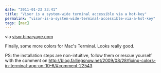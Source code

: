 ```yaml
---
date: "2011-01-23 23:41"
title: "Visor is a system-wide terminal accessible via a hot-key"
permalink: "visor-is-a-system-wide-terminal-accessible-via-a-hot-key"
tags: [mac]
---
```


via [visor.binaryage.com](http://visor.binaryage.com/)

Finally, some more colors for Mac's Terminal. Looks really good.

PS: the installation steps are non-intuitive, follow them or rescue yourself with the comment on http://blog.fallingsnow.net/2009/08/28/fixing-colors-in-terminal-app-on-10-6/#comment-22543
